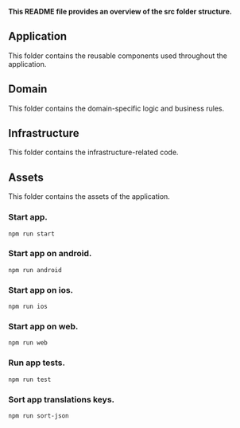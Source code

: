 **This README file provides an overview of the src folder structure.**

## Application

This folder contains the reusable components used throughout the application.

## Domain

This folder contains the domain-specific logic and business rules.

## Infrastructure

This folder contains the infrastructure-related code.

## Assets

This folder contains the assets of the application.

### Start app.
```
npm run start
```

### Start app on android.

```
npm run android
```

### Start app on ios.

```
npm run ios
```

### Start app on web.

```
npm run web
```

### Run app tests.

```
npm run test
```

### Sort app translations keys.

```
npm run sort-json
```
